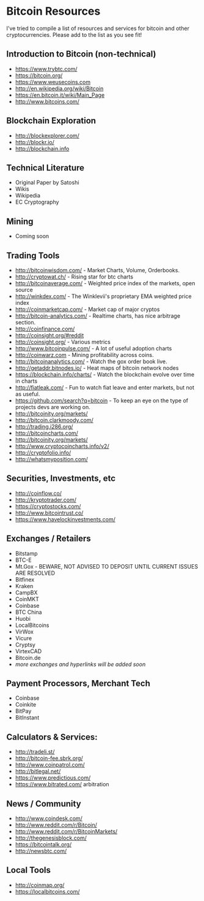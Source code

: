 Bitcoin Resources
=================

I've tried to compile a list of resources and services for bitcoin and other cryptocurrencies. 
Please add to the list as you see fit!

## Introduction to Bitcoin (non-technical)
* https://www.trybtc.com/
* https://bitcoin.org/
* https://www.weusecoins.com
* http://en.wikipedia.org/wiki/Bitcoin
* https://en.bitcoin.it/wiki/Main_Page
* http://www.bitcoins.com/

## Blockchain Exploration
* http://blockexplorer.com/
* http://blockr.io/
* http://blockchain.info

## Technical Literature
* Original Paper by Satoshi
* Wikis
* Wikipedia
* EC Cryptography

## Mining
* Coming soon 

## Trading Tools
* http://bitcoinwisdom.com/ - Market Charts, Volume, Orderbooks.
* http://cryptowat.ch/ - Rising star for btc charts
* http://bitcoinaverage.com/ - Weighted price index of the markets, open source
* http://winkdex.com/ - The Winklevii's proprietary EMA weighted price index
* http://coinmarketcap.com/ - Market cap of major  cryptos
* http://bitcoin-analytics.com/ - Realtime charts, has nice arbitrage section.
* http://coinfinance.com/
* http://coinsight.org/#reddit
* http://coinsight.org/  - Various metrics
* http://www.bitcoinpulse.com/ - A lot of useful adoption charts
* http://coinwarz.com - Mining profitability across coins.
* http://bitcoinanalytics.com/ - Watch the gox order book live.
* http://getaddr.bitnodes.io/ - Heat maps of bitcoin network nodes
* https://blockchain.info/charts/ - Watch the blockchain evolve over time in charts
* http://fiatleak.com/ - Fun to watch fiat leave and enter markets, but not as useful.
* https://github.com/search?q=bitcoin - To keep an eye on the type of projects devs are working on.
* http://bitcoinity.org/markets/
* http://bitcoin.clarkmoody.com/
* http://trading.i286.org/
* http://bitcoincharts.com/
* http://bitcoinity.org/markets/
* http://www.cryptocoincharts.info/v2/
* http://cryptofolio.info/
* http://whatsmyposition.com/

## Securities, Investments, etc
* http://coinflow.co/
* http://kryptotrader.com/
* https://cryptostocks.com/
* http://www.bitcointrust.co/
* https://www.havelockinvestments.com/

## Exchanges / Retailers
* Bitstamp
* BTC-E
* Mt.Gox - BEWARE, NOT ADVISED TO DEPOSIT UNTIL CURRENT ISSUES ARE RESOLVED
* Bitfinex
* Kraken
* CampBX
* CoinMKT
* Coinbase
* BTC China
* Huobi
* LocalBitcoins
* VirWox
* Vicure
* Cryptsy
* VirtexCAD
* Bitcoin.de
* _more exchanges and hyperlinks will be added soon_

## Payment Processors, Merchant Tech
* Coinbase
* Coinkite
* BitPay
* BitInstant

## Calculators & Services:
* http://tradeli.st/
* http://bitcoin-fee.sbrk.org/
* http://www.coinpatrol.com/
* http://bitlegal.net/
* https://www.predictious.com/
* https://www.bitrated.com/ arbitration

## News / Community
* http://www.coindesk.com/
* http://www.reddit.com/r/Bitcoin/
* http://www.reddit.com/r/BitcoinMarkets/
* http://thegenesisblock.com/
* https://bitcointalk.org/
* http://newsbtc.com/

## Local Tools
* http://coinmap.org/
* https://localbitcoins.com/
